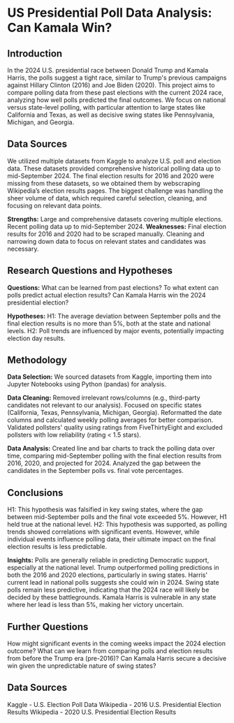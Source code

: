# US Presidential Poll Data Analysis: Can Kamala Win?


## Introduction

In the 2024 U.S. presidential race between Donald Trump and Kamala Harris, the polls suggest a tight race, similar to Trump's previous campaigns against Hillary Clinton (2016) and Joe Biden (2020). This project aims to compare polling data from these past elections with the current 2024 race, analyzing how well polls predicted the final outcomes. We focus on national versus state-level polling, with particular attention to large states like California and Texas, as well as decisive swing states like Pennsylvania, Michigan, and Georgia.


## Data Sources

We utilized multiple datasets from Kaggle to analyze U.S. poll and election data. These datasets provided comprehensive historical polling data up to mid-September 2024. The final election results for 2016 and 2020 were missing from these datasets, so we obtained them by webscraping Wikipedia’s election results pages. The biggest challenge was handling the sheer volume of data, which required careful selection, cleaning, and focusing on relevant data points.

**Strengths:**
Large and comprehensive datasets covering multiple elections.
Recent polling data up to mid-September 2024.
**Weaknesses:**
Final election results for 2016 and 2020 had to be scraped manually.
Cleaning and narrowing down data to focus on relevant states and candidates was necessary.


## Research Questions and Hypotheses

**Questions:**
What can be learned from past elections?
To what extent can polls predict actual election results?
Can Kamala Harris win the 2024 presidential election?

**Hypotheses:**
H1: The average deviation between September polls and the final election results is no more than 5%, both at the state and national levels.
H2: Poll trends are influenced by major events, potentially impacting election day results.


## Methodology

**Data Selection:**
We sourced datasets from Kaggle, importing them into Jupyter Notebooks using Python (pandas) for analysis.

**Data Cleaning:**
Removed irrelevant rows/columns (e.g., third-party candidates not relevant to our analysis).
Focused on specific states (California, Texas, Pennsylvania, Michigan, Georgia).
Reformatted the date columns and calculated weekly polling averages for better comparison.
Validated pollsters' quality using ratings from FiveThirtyEight and excluded pollsters with low reliability (rating < 1.5 stars).

**Data Analysis:**
Created line and bar charts to track the polling data over time, comparing mid-September polling with the final election results from 2016, 2020, and projected for 2024.
Analyzed the gap between the candidates in the September polls vs. final vote percentages.

## Conclusions

H1: This hypothesis was falsified in key swing states, where the gap between mid-September polls and the final vote exceeded 5%. However, H1 held true at the national level.
H2: This hypothesis was supported, as polling trends showed correlations with significant events. However, while individual events influence polling data, their ultimate impact on the final election results is less predictable.

**Insights:**
Polls are generally reliable in predicting Democratic support, especially at the national level.
Trump outperformed polling predictions in both the 2016 and 2020 elections, particularly in swing states.
Harris' current lead in national polls suggests she could win in 2024.
Swing state polls remain less predictive, indicating that the 2024 race will likely be decided by these battlegrounds.
Kamala Harris is vulnerable in any state where her lead is less than 5%, making her victory uncertain.


## Further Questions
How might significant events in the coming weeks impact the 2024 election outcome?
What can we learn from comparing polls and election results from before the Trump era (pre-2016)?
Can Kamala Harris secure a decisive win given the unpredictable nature of swing states?


## Data Sources
Kaggle - U.S. Election Poll Data
Wikipedia - 2016 U.S. Presidential Election Results
Wikipedia - 2020 U.S. Presidential Election Results
